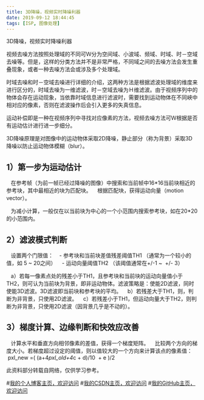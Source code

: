 ```yaml
---
title: 3D降噪，视频实时降噪利器
date: 2019-09-12 18:44:45
tags: [ISP, 图像处理]
---
```


3D降噪，视频实时降噪利器
<!--more-->

视频去噪方法按照处理域的不同可Ｗ分为空间域、小波域、频域、时域、时－空域去噪等。但是，这样的分类方法并不是非常严格，不同域之间的去噪方法会发生重叠现象，或者一种去噪方法会或涉及多个处理域。

时域去噪和时－空域去噪进行详细的介绍，这两种方法是根据滤波处理域的维度来进行区分的，时域去噪为一维滤波，时－空域去噪为Ｈ维滤波。由于视频序列中的物体会存在运动现象，当依靠时域信息进行滤波时，需要找到运动物体在不同峽中相对应的像素，否则在滤波操作后会引入更多的失真信息。

运动补偿即是一种在视频序列中寻找对应像素的方法，视频去噪方法可Ｗ根据是否有运动估计进行进一步细分。

3D降噪原理是对图像中的运动物体采取2D降噪，静止部分（称为背景）采取3D降噪以防止运动物体模糊（blur）。

## 1）第一步为运动估计
   在参考帧（为前一帧已经过降噪的图像）中搜索和当前帧中16*16当前块相近的参考块，其中最相近的块为匹配块。
   根据匹配块，获得运动向量（motion vector）。

   为减小计算，一般仅在以当前块为中心的一个小范围内搜索参考块，如在20*20的小范围内。

## 2）滤波模式判断
   设置两个门限值：
   - 参考块和当前块差值残差阈值TH1 （通常为一个较小的值，如 5 ~ 20之间）
   - 运动向量阈值TH2 （该阈值通常在+/-1 ~  +/- 3）

   a）若每一像素点处的残差小于TH1，且参考块和当前块的运动向量值小于TH2，则可认为当前块为背景，即非运动物体。滤波策略是：使能2D滤波，同时使能3D滤波。3D滤波即当前块和参考块的平均。
   b）若残差大于TH1，则，判断为非背景，只使用2D滤波。
   c）若残差小于TH1，但运动向量大于TH2，则判断为非背景，只使用2D滤波（因背景几乎是不动的）。

## 3）梯度计算、边缘判断和快效应改善
   计算水平和垂直方向相邻像素的差值，获得一个梯度矩阵。
   比较两个方向的梯度大小。若梯度超过设定的阈值，则以值较大的一个方向来计算该点的像素值：
   pxl_new =( (a+4*pxl_old+4*c + d)/10  + e )/2





此资料部分转载自网络，仅供学习参考。


#[我的个人博客主页，欢迎访问](http://www.aomanhao.top/)
#[我的CSDN主页，欢迎访问](https://blog.csdn.net/Aoman_Hao)
#[我的GitHub主页，欢迎访问](https://github.com/AomanHao)

